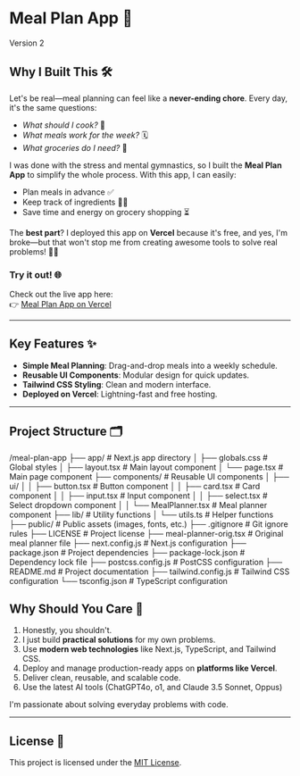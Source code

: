 # Meal Plan App 🍴  
Version 2  

## Why I Built This 🛠️  
Let's be real—meal planning can feel like a **never-ending chore**. Every day, it's the same questions:  
- *What should I cook?* 🍳  
- *What meals work for the week?* 🗓️  
- *What groceries do I need?* 🛒  

I was done with the stress and mental gymnastics, so I built the **Meal Plan App** to simplify the whole process. With this app, I can easily:  
- Plan meals in advance ✅  
- Keep track of ingredients 🥕🍗  
- Save time and energy on grocery shopping ⏳  

The **best part**? I deployed this app on **Vercel** because it's free, and yes, I'm broke—but that won't stop me from creating awesome tools to solve real problems! 🚀💪  

### Try it out! 🌐  
Check out the live app here:  
👉 [Meal Plan App on Vercel](https://carlo-meal-plan.vercel.app/)  

---

## Key Features ✨  
- **Simple Meal Planning**: Drag-and-drop meals into a weekly schedule.  
- **Reusable UI Components**: Modular design for quick updates.  
- **Tailwind CSS Styling**: Clean and modern interface.  
- **Deployed on Vercel**: Lightning-fast and free hosting.  

---

## Project Structure 🗂️  

/meal-plan-app
├── app/                     # Next.js app directory
│   ├── globals.css          # Global styles
│   ├── layout.tsx           # Main layout component
│   └── page.tsx             # Main page component
├── components/              # Reusable UI components
│   ├── ui/
│   │   ├── button.tsx       # Button component
│   │   ├── card.tsx         # Card component
│   │   ├── input.tsx        # Input component
│   │   ├── select.tsx       # Select dropdown component
│   │   └── MealPlanner.tsx  # Meal planner component
├── lib/                     # Utility functions
│   └── utils.ts             # Helper functions
├── public/                  # Public assets (images, fonts, etc.)
├── .gitignore               # Git ignore rules
├── LICENSE                  # Project license
├── meal-planner-orig.tsx    # Original meal planner file
├── next.config.js           # Next.js configuration
├── package.json             # Project dependencies
├── package-lock.json        # Dependency lock file
├── postcss.config.js        # PostCSS configuration
├── README.md                # Project documentation
├── tailwind.config.js       # Tailwind CSS configuration
└── tsconfig.json            # TypeScript configuration

## Why Should You Care 🤝
1. Honestly, you shouldn't.
2. I just build **practical solutions** for my own problems.
2. Use **modern web technologies** like Next.js, TypeScript, and Tailwind CSS.
3. Deploy and manage production-ready apps on **platforms like Vercel**.
4. Deliver clean, reusable, and scalable code.
5. Use the latest AI tools (ChatGPT4o, o1, and Claude 3.5 Sonnet, Oppus)

I'm passionate about solving everyday problems with code.

---

## License 📜  
This project is licensed under the [MIT License](LICENSE).  
